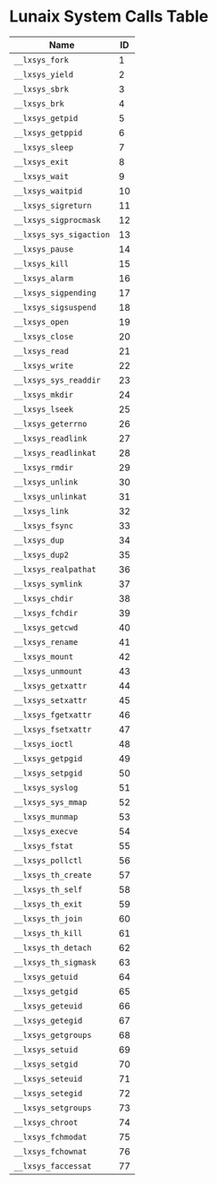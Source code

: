 # Lunaix System Calls Table

| Name | ID |
| ----- | ---- |
| `__lxsys_fork` | 1 |
| `__lxsys_yield` | 2 |
| `__lxsys_sbrk` | 3 |
| `__lxsys_brk` | 4 |
| `__lxsys_getpid` | 5 |
| `__lxsys_getppid` | 6 |
| `__lxsys_sleep` | 7 |
| `__lxsys_exit` | 8 |
| `__lxsys_wait` | 9 |
| `__lxsys_waitpid` | 10 |
| `__lxsys_sigreturn` | 11 |
| `__lxsys_sigprocmask` | 12 |
| `__lxsys_sys_sigaction` | 13 |
| `__lxsys_pause` | 14 |
| `__lxsys_kill` | 15 |
| `__lxsys_alarm` | 16 |
| `__lxsys_sigpending` | 17 |
| `__lxsys_sigsuspend` | 18 |
| `__lxsys_open` | 19 |
| `__lxsys_close` | 20 |
| `__lxsys_read` | 21 |
| `__lxsys_write` | 22 |
| `__lxsys_sys_readdir` | 23 |
| `__lxsys_mkdir` | 24 |
| `__lxsys_lseek` | 25 |
| `__lxsys_geterrno` | 26 |
| `__lxsys_readlink` | 27 |
| `__lxsys_readlinkat` | 28 |
| `__lxsys_rmdir` | 29 |
| `__lxsys_unlink` | 30 |
| `__lxsys_unlinkat` | 31 |
| `__lxsys_link` | 32 |
| `__lxsys_fsync` | 33 |
| `__lxsys_dup` | 34 |
| `__lxsys_dup2` | 35 |
| `__lxsys_realpathat` | 36 |
| `__lxsys_symlink` | 37 |
| `__lxsys_chdir` | 38 |
| `__lxsys_fchdir` | 39 |
| `__lxsys_getcwd` | 40 |
| `__lxsys_rename` | 41 |
| `__lxsys_mount` | 42 |
| `__lxsys_unmount` | 43 |
| `__lxsys_getxattr` | 44 |
| `__lxsys_setxattr` | 45 |
| `__lxsys_fgetxattr` | 46 |
| `__lxsys_fsetxattr` | 47 |
| `__lxsys_ioctl` | 48 |
| `__lxsys_getpgid` | 49 |
| `__lxsys_setpgid` | 50 |
| `__lxsys_syslog` | 51 |
| `__lxsys_sys_mmap` | 52 |
| `__lxsys_munmap` | 53 |
| `__lxsys_execve` | 54 |
| `__lxsys_fstat` | 55 |
| `__lxsys_pollctl` | 56 |
| `__lxsys_th_create` | 57 |
| `__lxsys_th_self` | 58 |
| `__lxsys_th_exit` | 59 |
| `__lxsys_th_join` | 60 |
| `__lxsys_th_kill` | 61 |
| `__lxsys_th_detach` | 62 |
| `__lxsys_th_sigmask` | 63 |
| `__lxsys_getuid` | 64 |
| `__lxsys_getgid` | 65 |
| `__lxsys_geteuid` | 66 |
| `__lxsys_getegid` | 67 |
| `__lxsys_getgroups` | 68 |
| `__lxsys_setuid` | 69 |
| `__lxsys_setgid` | 70 |
| `__lxsys_seteuid` | 71 |
| `__lxsys_setegid` | 72 |
| `__lxsys_setgroups` | 73 |
| `__lxsys_chroot` | 74 |
| `__lxsys_fchmodat` | 75 |
| `__lxsys_fchownat` | 76 |
| `__lxsys_faccessat` | 77 |

